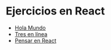 # Ejercicios en React

- [Hola Mundo](./inicio/hola-mundo.html)
- [Tres en línea](./inicio/tres-en-linea/)
- [Pensar en React](./inicio/pensar-en-react/)
